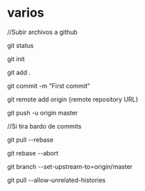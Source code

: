 # varios

//Subir archivos a github

git status

git init

git add .

git commit -m "First commit"

git remote add origin {remote repository URL}

git push -u origin master



//Si tira bardo de commits

git pull --rebase

git rebase --abort

git branch --set-upstream-to=origin/master

git pull --allow-unrelated-histories

